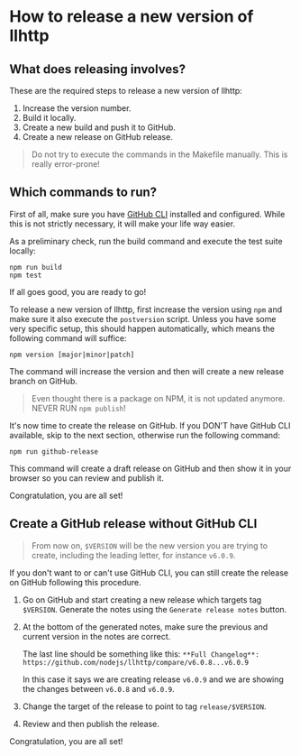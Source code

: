 # How to release a new version of llhttp

## What does releasing involves?

These are the required steps to release a new version of llhttp:

1. Increase the version number.
2. Build it locally.
3. Create a new build and push it to GitHub.
4. Create a new release on GitHub release.

> Do not try to execute the commands in the Makefile manually. This is really error-prone!

## Which commands to run?

First of all, make sure you have [GitHub CLI](https://cli.github.com) installed and configured. While this is not strictly necessary, it will make your life way easier.

As a preliminary check, run the build command and execute the test suite locally:

```
npm run build
npm test
```

If all goes good, you are ready to go!

To release a new version of llhttp, first increase the version using `npm` and make sure it also execute the `postversion` script. Unless you have some very specific setup, this should happen automatically, which means the following command will suffice:

```
npm version [major|minor|patch]
```

The command will increase the version and then will create a new release branch on GitHub.

> Even thought there is a package on NPM, it is not updated anymore. NEVER RUN `npm publish`!

It's now time to create the release on GitHub. If you DON'T have GitHub CLI available, skip to the next section, otherwise run the following command:

```
npm run github-release
```

This command will create a draft release on GitHub and then show it in your browser so you can review and publish it.

Congratulation, you are all set!

## Create a GitHub release without GitHub CLI

> From now on, `$VERSION` will be the new version you are trying to create, including the leading letter, for instance `v6.0.9`.

If you don't want to or can't use GitHub CLI, you can still create the release on GitHub following this procedure.

1. Go on GitHub and start creating a new release which targets tag `$VERSION`. Generate the notes using the `Generate release notes` button.

2. At the bottom of the generated notes, make sure the previous and current version in the notes are correct.
   
   The last line should be something like this: `**Full Changelog**: https://github.com/nodejs/llhttp/compare/v6.0.8...v6.0.9`

   In this case it says we are creating release `v6.0.9` and we are showing the changes between `v6.0.8` and `v6.0.9`.

3. Change the target of the release to point to tag `release/$VERSION`.

4. Review and then publish the release.

Congratulation, you are all set!